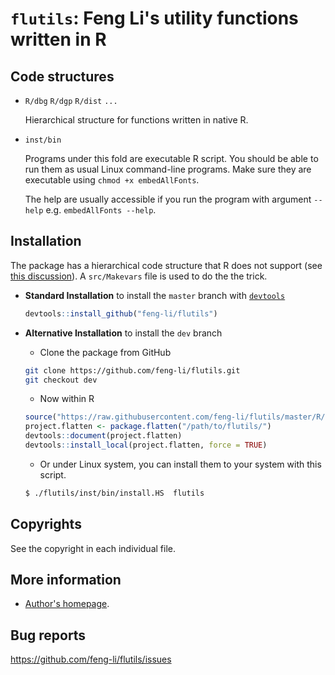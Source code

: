 # `flutils`: Feng Li's utility functions written in R

Code structures
---------------

* `R/dbg` `R/dgp` `R/dist` `...`

    Hierarchical structure for functions written in native R.

* `inst/bin`

  Programs under this fold are executable R script. You should be able to run them as
  usual Linux command-line programs. Make sure they are executable using `chmod +x
  embedAllFonts`.

  The help are usually accessible if you run the program with argument `--help`
  e.g. `embedAllFonts --help`.


Installation
------------

The package has a hierarchical code structure that R does not support (see [this
discussion](https://bugs.r-project.org/bugzilla/show_bug.cgi?id=17258)). A `src/Makevars`
file is used to do the the trick.

- **Standard Installation** to install the `master` branch with
  [`devtools`](https://cran.r-project.org/web/packages/devtools/)

    ``` r
    devtools::install_github("feng-li/flutils")
    ```

- **Alternative Installation** to install the `dev` branch

    - Clone the package from GitHub
    ``` sh
    git clone https://github.com/feng-li/flutils.git
    git checkout dev
    ```

    - Now within R
    ``` r
    source("https://raw.githubusercontent.com/feng-li/flutils/master/R/systools/package.flatten.R")
    project.flatten <- package.flatten("/path/to/flutils/")
    devtools::document(project.flatten)
    devtools::install_local(project.flatten, force = TRUE)
    ```

    - Or under Linux system, you can install them to your system with this script.
    ``` sh
    $ ./flutils/inst/bin/install.HS  flutils
    ```

Copyrights
----------

  See the copyright in each individual file.

More information
----------------

* [Author's homepage](http://feng.li/).



Bug reports
-----------

  https://github.com/feng-li/flutils/issues
